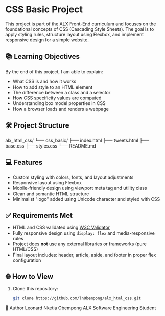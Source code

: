 # CSS Basic Project

This project is part of the ALX Front-End curriculum and focuses on the foundational concepts of CSS (Cascading Style Sheets). The goal is to apply styling rules, structure layout using Flexbox, and implement responsive design for a simple website.

## 📚 Learning Objectives

By the end of this project, I am able to explain:
- What CSS is and how it works
- How to add style to an HTML element
- The difference between a class and a selector
- How CSS specificity values are computed
- Understanding box model properties in CSS
- How a browser loads and renders a webpage

## 🛠 Project Structure

alx_html_css/
└── css_basic/
├── index.html
├── tweets.html
├── base.css
├── styles.css
└── README.md


## 💻 Features

- Custom styling with colors, fonts, and layout adjustments
- Responsive layout using Flexbox
- Mobile-friendly design using viewport meta tag and utility class
- Clean and semantic HTML structure
- Minimalist "logo" added using Unicode character and styled with CSS

## ✅ Requirements Met

- HTML and CSS validated using [W3C Validator](https://validator.w3.org/)
- Fully responsive design using `display: flex` and media-responsive rules
- Project does **not** use any external libraries or frameworks (pure HTML/CSS)
- Final layout includes: header, article, aside, and footer in proper flex configuration

## 🌐 How to View

1. Clone this repository:
   ```bash
   git clone https://github.com/lnObempong/alx_html_css.git
   
🧠 Author
Leonard Nketia Obempong
ALX Software Engineering Student
